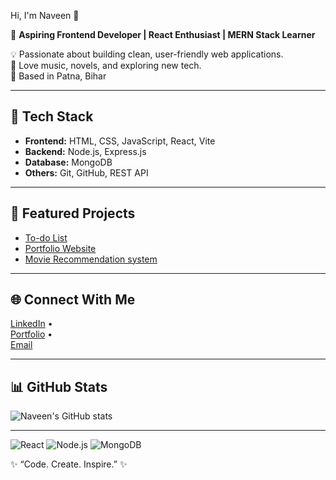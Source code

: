 Hi, I'm Naveen 👋

🚀 **Aspiring Frontend Developer | React Enthusiast | MERN Stack Learner**

💡 Passionate about building clean, user-friendly web applications.  
🎸 Love music, novels, and exploring new tech.  
📍 Based in Patna, Bihar  

---

## 🔧 Tech Stack
- **Frontend:** HTML, CSS, JavaScript, React, Vite  
- **Backend:** Node.js, Express.js  
- **Database:** MongoDB  
- **Others:** Git, GitHub, REST API  

---

## 🌟 Featured Projects
- [To-do List](h[ttps://github.com/your-username/lost-found](https://todo-list-beryl-zeta.vercel.app/))  
- [Portfolio Website]([https://github.com/your-username/portfolio](https://portfolio-1zb2vkeev-naveens-projects-0ebb2f07.vercel.app/))  
- [Movie Recommendation system]([https://github.com/your-username/travelog](https://movie-recommnedation-using-react.vercel.app/))  

---

## 🌐 Connect With Me
[LinkedIn]([https://linkedin.com/in/yourprofile](https://www.linkedin.com/in/naveen-kumar-6a29a9216/)) •  
[Portfolio](https://github.com/your-username/portfolio](https://portfolio-1zb2vkeev-naveens-projects-0ebb2f07.vercel.app/)) •  
[Email](mailto:indiannavi3@gmail.com)  

---

## 📊 GitHub Stats
![Naveen's GitHub stats](https://github-readme-stats.vercel.app/api?username=your-username&show_icons=true&theme=radical)

---

![React](https://img.shields.io/badge/React-20232A?style=for-the-badge&logo=react&logoColor=61DAFB)
![Node.js](https://img.shields.io/badge/Node.js-43853D?style=for-the-badge&logo=node.js&logoColor=white)
![MongoDB](https://img.shields.io/badge/MongoDB-4EA94B?style=for-the-badge&logo=mongodb&logoColor=white)

✨ “Code. Create. Inspire.” ✨
